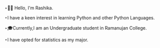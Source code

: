 ‣👋🏻 Hello, I'm Rashika.

‣I have a keen interest in learning Python and other Python Languages.

‣🎓Currently,I am an Undergraduate student in Ramanujan College.

‣I have opted for statistics as my major.
